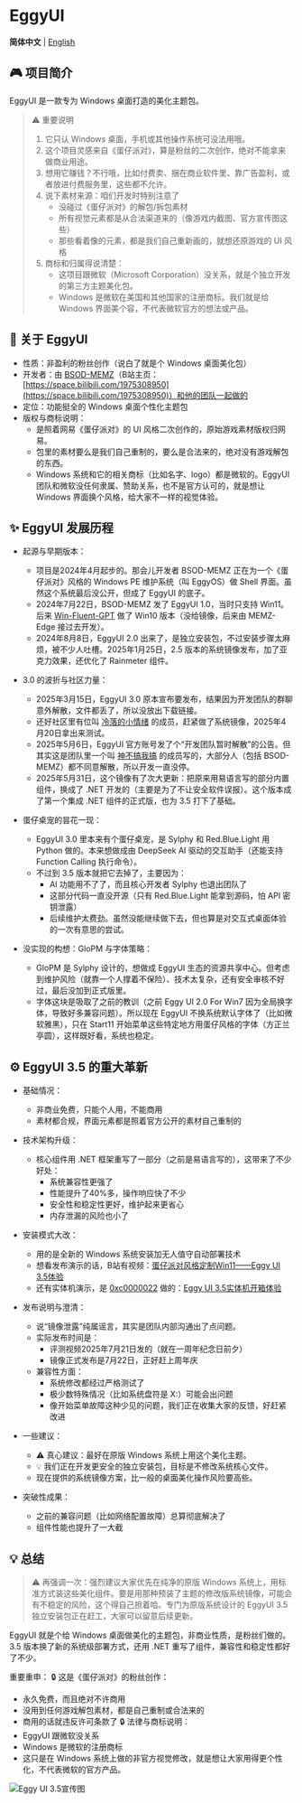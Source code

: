 ﻿# EggyUI

**简体中文** | [English](README_en-us.md)

## 🎮 项目简介
EggyUI 是一款专为 Windows 桌面打造的美化主题包。

> ⚠️ 重要说明
> 1.  它只认 Windows 桌面，手机或其他操作系统可没法用哦。
> 2.  这个项目灵感来自《蛋仔派对》，算是粉丝的二次创作，绝对不能拿来做商业用途。
> 3.  想用它赚钱？不行哦，比如付费卖、捆在商业软件里、靠广告盈利，或者放进付费服务里，这些都不允许。
> 4.  说下素材来源：咱们开发时特别注意了
>     *   没碰过《蛋仔派对》的解包/拆包素材
>     *   所有视觉元素都是从合法渠道来的（像游戏内截图、官方宣传图这些）
>     *   那些看着像的元素，都是我们自己重新画的，就想还原游戏的 UI 风格
> 5.  商标和归属得说清楚：
>     *   这项目跟微软（Microsoft Corporation）没关系，就是个独立开发的第三方主题美化包。
>     *   Windows 是微软在美国和其他国家的注册商标。我们就是给 Windows 界面美个容，不代表微软官方的想法或产品。

## 🌟 关于 EggyUI
*   性质：非盈利的粉丝创作（说白了就是个 Windows 桌面美化包）
*   开发者：由 [BSOD-MEMZ](https://github.com/BSOD-MEMZ)（B站主页：[https://space.bilibili.com/1975308950](https://space.bilibili.com/1975308950)）和他的团队一起做的
*   定位：功能挺全的 Windows 桌面个性化主题包
*   版权与商标说明：
    *   是照着网易《蛋仔派对》的 UI 风格二次创作的，原始游戏素材版权归网易。
    *   包里的素材要么是我们自己重制的，要么是合法来的，绝对没有游戏解包的东西。
    *   Windows 系统和它的相关商标（比如名字、logo）都是微软的。EggyUI 团队和微软没任何隶属、赞助关系，也不是官方认可的，就是想让 Windows 界面换个风格，给大家不一样的视觉体验。

## ✨ EggyUI 发展历程

*   起源与早期版本：
    *   项目是2024年4月起步的。那会儿开发者 BSOD-MEMZ 正在为一个《蛋仔派对》风格的 Windows PE 维护系统（叫 EggyOS）做 Shell 界面。虽然这个系统最后没公开，但成了 EggyUI 的底子。
    *   2024年7月22日，BSOD-MEMZ 发了 EggyUI 1.0，当时只支持 Win11。后来 [Win-Fluent-GPT](https://space.bilibili.com/1326423111) 做了 Win10 版本（没给镜像，后来由 MEMZ-Edge 接过去开发）。
    *   2024年8月8日，EggyUI 2.0 出来了，是独立安装包，不过安装步骤太麻烦，被不少人吐槽。2025年1月25日，2.5 版本的系统镜像发布，加了亚克力效果，还优化了 Rainmeter 组件。

*   3.0 的波折与社区力量：
    *   2025年3月15日，EggyUI 3.0 原本宣布要发布，结果因为开发团队的群聊意外解散，文件都丢了，所以没放出下载链接。
    *   还好社区里有位叫 [冷落的小情绪](https://space.bilibili.com/1591761987) 的成员，赶紧做了系统镜像，2025年4月20日拿出来测试。
    *   2025年5月6日，EggyUI 官方账号发了个“开发团队暂时解散”的公告。但其实这是团队里一个叫 [神不搞我搞](https://space.bilibili.com/3546785651887055) 的成员写的，大部分人（包括 BSOD-MEMZ）都不同意解散，所以开发一直没停。
    *   2025年5月31日，这个镜像有了次大更新：把原来用易语言写的部分内置组件，换成了 .NET 开发的（主要是为了不让安全软件误报）。这个版本成了第一个集成 .NET 组件的正式版，也为 3.5 打下了基础。

*   蛋仔桌宠的昙花一现：
    *   EggyUI 3.0 里本来有个蛋仔桌宠，是 Sylphy 和 Red.Blue.Light 用 Python 做的。本来想做成由 DeepSeek AI 驱动的交互助手（还能支持 Function Calling 执行命令）。
    *   不过到 3.5 版本就把它去掉了，主要因为：
        *   AI 功能用不了了，而且核心开发者 Sylphy 也退出团队了
        *   这部分代码一直没开源（只有 Red.Blue.Light 能拿到源码，怕 API 密钥泄露）
        *   后续维护太费劲。虽然没能继续做下去，但也算是对交互式桌面体验的一次有意思的尝试。

*   没实现的构想：GloPM 与字体策略：
    *   GloPM 是 Sylphy 设计的，想做成 EggyUI 生态的资源共享中心。但考虑到维护风险（就靠一个人撑着不保险）、技术太复杂，还有安全审核不好过，最后没加到正式版里。
    *   字体这块是吸取了之前的教训（之前 Eggy UI 2.0 For Win7 因为全局换字体，导致好多兼容问题）。所以现在 EggyUI 不换系统默认字体了（比如微软雅黑），只在 Start11 开始菜单这些特定地方用蛋仔风格的字体（方正兰亭圆），这样既好看，系统也稳定。

## ⚙️ EggyUI 3.5 的重大革新

*   基础情况：
    *   非商业免费，只能个人用，不能商用
    *   素材都合规，界面元素都是照着官方公开的素材自己重制的

*   技术架构升级：
    *   核心组件用 .NET 框架重写了一部分（之前是易语言写的），这带来了不少好处：
        *   系统兼容性更强了
        *   性能提升了40%多，操作响应快了不少
        *   安全性和稳定性更好，维护起来更省心
        *   内存泄漏的风险也小了

*   安装模式大改：
    *   用的是全新的 Windows 系统安装加无人值守自动部署技术
    *   想看发布演示的话，B站有视频：[蛋仔派对风格定制Win11——Eggy UI 3.5体验](https://www.bilibili.com/video/BV1kbgGz7Em1)
    *   还有实体机演示，是 [0xc0000022](https://space.bilibili.com/1092500907) 做的：[Eggy UI 3.5实体机开箱体验](https://www.bilibili.com/video/BV13w8nzqE4V)

*   发布说明与澄清：
    *   说“镜像泄露”纯属谣言，其实是团队内部沟通出了点问题。
    *   实际发布时间是：
        *   评测视频2025年7月21日发的（就在一周年纪念日前夕）
        *   镜像正式发布是7月22日，正好赶上周年庆
    *   兼容性方面：
        *   系统修改都经过严格测试了
        *   极少数特殊情况（比如系统盘符是 X:）可能会出问题
        *   像开始菜单故障这种少见的问题，我们正在收集大家的反馈，好赶紧改进

*   一些建议：
    *   ⚠️ 真心建议：最好在原版 Windows 系统上用这个美化主题。
    *   💡 我们正在开发更安全的独立安装包，目标是不修改系统核心文件。
    *   现在提供的系统镜像方案，比一般的桌面美化操作风险要高些。

*   突破性成果：
    *   之前的兼容问题（比如网络配置故障）总算彻底解决了
    *   组件性能也提升了一大截

## 💡 总结
> ⚠️ 再强调一次：强烈建议大家优先在纯净的原版 Windows 系统上，用标准方式装这些美化组件。要是用那种预装了主题的修改版系统镜像，可能会有不稳定的风险，这个得自己担着哈。专门为原版系统设计的 EggyUI 3.5 独立安装包正在赶工，大家可以留意后续更新。

EggyUI 就是个给 Windows 桌面做美化的主题包，非商业性质，是粉丝们做的。3.5 版本换了新的系统级部署方式，还用 .NET 重写了组件，兼容性和稳定性都好了不少。

重要重申：
🔒 这是《蛋仔派对》的粉丝创作：
*   永久免费，而且绝对不许商用
*   没用到任何游戏解包素材，都是自己重制或合法来的
*   商用的话就违反许可条款了
🔒 法律与商标说明：
*   EggyUI 跟微软没关系
*   Windows 是微软的注册商标
*   这只是在 Windows 系统上做的非官方视觉修改，就是想让大家用得更个性化，不代表微软的官方产品。

![Eggy UI 3.5宣传图](http://i0.hdslb.com/bfs/new_dyn/24cb54b93b1c9ef3ead8ea2d3ae2d2f31591761987.png "Eggy UI 3.5")